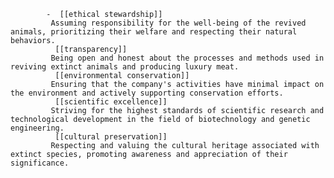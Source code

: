 			-  [[ethical stewardship]]
			 Assuming responsibility for the well-being of the revived animals, prioritizing their welfare and respecting their natural behaviors.
			  [[transparency]]
			 Being open and honest about the processes and methods used in reviving extinct animals and producing luxury meat.
			  [[environmental conservation]]
			 Ensuring that the company's activities have minimal impact on the environment and actively supporting conservation efforts.
			  [[scientific excellence]]
			 Striving for the highest standards of scientific research and technological development in the field of biotechnology and genetic engineering.
			  [[cultural preservation]]
			 Respecting and valuing the cultural heritage associated with extinct species, promoting awareness and appreciation of their significance.


